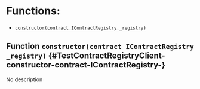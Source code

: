 # Functions:

- [`constructor(contract IContractRegistry _registry)`](#TestContractRegistryClient-constructor-contract-IContractRegistry-)

## Function `constructor(contract IContractRegistry _registry)` {#TestContractRegistryClient-constructor-contract-IContractRegistry-}

No description
